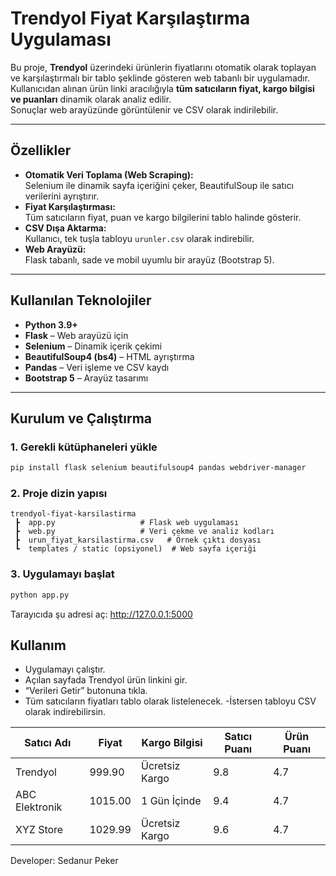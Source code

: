 # Trendyol Fiyat Karşılaştırma Uygulaması

Bu proje, **Trendyol** üzerindeki ürünlerin fiyatlarını otomatik olarak toplayan ve karşılaştırmalı bir tablo şeklinde gösteren web tabanlı bir uygulamadır.  
Kullanıcıdan alınan ürün linki aracılığıyla **tüm satıcıların fiyat, kargo bilgisi ve puanları** dinamik olarak analiz edilir.  
Sonuçlar web arayüzünde görüntülenir ve CSV olarak indirilebilir.

---

## Özellikler
-  **Otomatik Veri Toplama (Web Scraping):**  
  Selenium ile dinamik sayfa içeriğini çeker, BeautifulSoup ile satıcı verilerini ayrıştırır.  
-  **Fiyat Karşılaştırması:**  
  Tüm satıcıların fiyat, puan ve kargo bilgilerini tablo halinde gösterir.  
-  **CSV Dışa Aktarma:**  
  Kullanıcı, tek tuşla tabloyu `urunler.csv` olarak indirebilir.  
-  **Web Arayüzü:**  
  Flask tabanlı, sade ve mobil uyumlu bir arayüz (Bootstrap 5).

---

##  Kullanılan Teknolojiler
- **Python 3.9+**
- **Flask** – Web arayüzü için  
- **Selenium** – Dinamik içerik çekimi  
- **BeautifulSoup4 (bs4)** – HTML ayrıştırma  
- **Pandas** – Veri işleme ve CSV kaydı  
- **Bootstrap 5** – Arayüz tasarımı  

---

##  Kurulum ve Çalıştırma

### 1️. Gerekli kütüphaneleri yükle
```bash
pip install flask selenium beautifulsoup4 pandas webdriver-manager
```

### 2️. Proje dizin yapısı
```
trendyol-fiyat-karsilastirma
 ┣  app.py                   # Flask web uygulaması
 ┣  web.py                   # Veri çekme ve analiz kodları
 ┣  urun_fiyat_karsilastirma.csv   # Örnek çıktı dosyası
 ┗  templates / static (opsiyonel)  # Web sayfa içeriği
```

### 3️. Uygulamayı başlat
```bash
python app.py
```
Tarayıcıda şu adresi aç: http://127.0.0.1:5000
 
## Kullanım

- Uygulamayı çalıştır.
- Açılan sayfada Trendyol ürün linkini gir.
- “Verileri Getir” butonuna tıkla.
- Tüm satıcıların fiyatları tablo olarak listelenecek.
-İstersen tabloyu CSV olarak indirebilirsin.

| Satıcı Adı     | Fiyat   | Kargo Bilgisi  | Satıcı Puanı | Ürün Puanı |
| -------------- | ------- | -------------- | ------------ | ---------- |
| Trendyol       | 999.90  | Ücretsiz Kargo | 9.8          | 4.7        |
| ABC Elektronik | 1015.00 | 1 Gün İçinde   | 9.4          | 4.7        |
| XYZ Store      | 1029.99 | Ücretsiz Kargo | 9.6          | 4.7        |


Developer: Sedanur Peker
